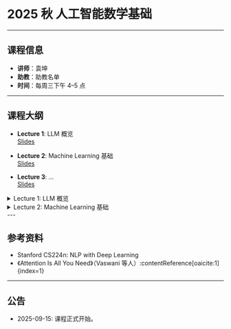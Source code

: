 

# 2025 秋 人工智能数学基础
---

## 课程信息
- **讲师**：袁坤
- **助教**：助教名单
- **时间**：每周三下午 4–5 点

---
## 课程大纲
- **Lecture 1**: LLM 概览  
  [Slides](lectures/lecture1.md)

- **Lecture 2**: Machine Learning 基础  
  [Slides](lectures/lecture2.md)

- **Lecture 3**: ...  
  [Slides](lectures/lecture3.md)


<details>
<summary>Lecture 1: LLM 概览</summary>

- [Slides](lectures/lecture1.md)  
- 推荐阅读: 《Attention Is All You Need》
</details>

<details>
<summary>Lecture 2: Machine Learning 基础</summary>

- [Slides](lectures/lecture2.md)  
- 推荐阅读: Bishop, *Pattern Recognition and Machine Learning*
</details>
---

## 参考资料
- Stanford CS224n: NLP with Deep Learning
- 《Attention Is All You Need》（Vaswani 等人）:contentReference[oaicite:1]{index=1}
---
## 公告
- 2025-09-15: 课程正式开始。
